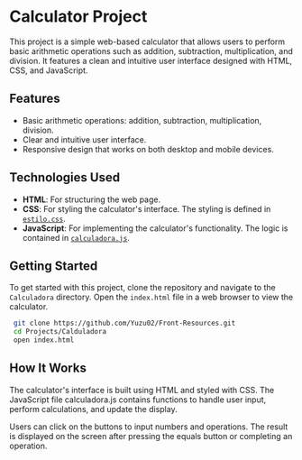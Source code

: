 # Calculator Project

This project is a simple web-based calculator that allows users to perform basic arithmetic operations such as addition, subtraction, multiplication, and division. It features a clean and intuitive user interface designed with HTML, CSS, and JavaScript.

## Features

- Basic arithmetic operations: addition, subtraction, multiplication, division.
- Clear and intuitive user interface.
- Responsive design that works on both desktop and mobile devices.

## Technologies Used

- **HTML**: For structuring the web page.
- **CSS**: For styling the calculator's interface. The styling is defined in [`estilo.css`](Projects/Calduladora/css/estilo.css).
- **JavaScript**: For implementing the calculator's functionality. The logic is contained in [`calculadora.js`](Projects/Calduladora/js/calculadora.js).

## Getting Started

To get started with this project, clone the repository and navigate to the `Calculadora` directory. Open the `index.html` file in a web browser to view the calculator.

```bash
 git clone https://github.com/Yuzu02/Front-Resources.git
 cd Projects/Calduladora
 open index.html
```

## How It Works

The calculator's interface is built using HTML and styled with CSS. The JavaScript file calculadora.js contains functions to handle user input, perform calculations, and update the display.

Users can click on the buttons to input numbers and operations. The result is displayed on the screen after pressing the equals button or completing an operation.
